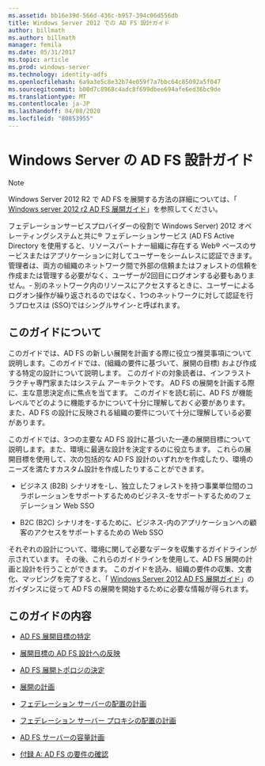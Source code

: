 ```yaml
---
ms.assetid: bb16e39d-566d-436c-b957-394c06d556db
title: Windows Server 2012 での AD FS 設計ガイド
author: billmath
ms.author: billmath
manager: femila
ms.date: 05/31/2017
ms.topic: article
ms.prod: windows-server
ms.technology: identity-adfs
ms.openlocfilehash: 6a9a3e5c8e32b74e059f7a7bbc64c85092a5f047
ms.sourcegitcommit: b00d7c8968c4adc8f699dbee694afe6ed36bc9de
ms.translationtype: MT
ms.contentlocale: ja-JP
ms.lasthandoff: 04/08/2020
ms.locfileid: "80853955"
---
```

# <a name="ad-fs-design-guide-in-windows-server"></a>Windows Server の AD FS 設計ガイド 


  
> [!NOTE]  
> Windows Server 2012 R2 で AD FS を展開する方法の詳細については、「 [Windows server 2012 r2 AD FS 展開ガイド](../../ad-fs/deployment/Windows-Server-2012-R2-AD-FS-Deployment-Guide.md)」を参照してください。  
  
フェデレーションサービスプロバイダーの役割で Windows Server\) 2012 オペレーティングシステムと共に&reg; フェデレーションサービス \(AD FS Active Directory を使用すると、リソースパートナー組織に存在する Web&reg; ベースのサービスまたはアプリケーションに対してユーザーをシームレスに認証できます。管理者は、両方の組織のネットワーク間で外部の信頼またはフォレストの信頼を作成または管理する必要がなく、ユーザーが2回目にログオンする必要もありません。\- 別のネットワーク内のリソースにアクセスするときに、ユーザーによるログオン操作が繰り返されるのではなく、1つのネットワークに対して認証を行うプロセスは \(SSO\)ではシングルサイン\-と呼ばれます。  
  
## <a name="about-this-guide"></a>このガイドについて  
このガイドでは、AD FS の新しい展開を計画する際に役立つ推奨事項について説明します。このガイドでは、\(組織の要件に基づいて、展開の目標\) および作成する特定の設計について説明します。 このガイドの対象読者は、インフラストラクチャ専門家またはシステム アーキテクトです。 AD FS の展開を計画する際に、主な意思決定点に焦点を当てます。 このガイドを読む前に、AD FS が機能レベルでどのように機能するかについて十分に理解しておく必要があります。 また、AD FS の設計に反映される組織の要件について十分に理解している必要があります。  
  
このガイドでは、3つの主要な AD FS 設計に基づいた一連の展開目標について説明します。また、環境に最適な設計を決定するのに役立ちます。 これらの展開目標を使用して、次の包括的な AD FS 設計のいずれかを作成したり、環境のニーズを満たすカスタム設計を作成したりすることができます。  
  
-   ビジネス \(B2B\) シナリオを\-し、独立したフォレストを持つ事業単位間のコラボレーションをサポートするためのビジネス\-をサポートするためのフェデレーション Web SSO  
  
-   B2C \(B2C\) シナリオを\-するために、ビジネス\-内のアプリケーションへの顧客のアクセスをサポートするための Web SSO  
  
それぞれの設計について、環境に関して必要なデータを収集するガイドラインが示されています。 その後、これらのガイドラインを使用して、AD FS 展開の計画と設計を行うことができます。 このガイドを読み、組織の要件の収集、文書化、マッピングを完了すると、「 [Windows Server 2012 AD FS 展開ガイド](../../ad-fs/deployment/Windows-Server-2012-AD-FS-Deployment-Guide.md)」のガイダンスに従って AD FS の展開を開始するために必要な情報が得られます。  
  
## <a name="in-this-guide"></a>このガイドの内容  
  
-   [AD FS 展開目標の特定](Identifying-Your-AD-FS-Deployment-Goals.md)  
  
-   [展開目標の AD FS 設計への反映](Mapping-Your-Deployment-Goals-to-an-AD-FS-Design.md)  
  
-   [AD FS 展開トポロジの決定](Determine-Your-AD-FS-Deployment-Topology.md)  
  
-   [展開の計画](Planning-Your-Deployment.md)  
  
-   [フェデレーション サーバーの配置の計画](Planning-Federation-Server-Placement.md)  
  
-   [フェデレーション サーバー プロキシの配置の計画](Planning-Federation-Server-Proxy-Placement.md)  
  
-   [AD FS サーバーの容量計画](Planning-for-AD-FS-Server-Capacity.md)  
  
-   [付録 A: AD FS の要件の確認](Appendix-A--Reviewing-AD-FS-Requirements.md)  
  

